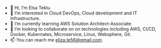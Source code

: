 - 👋 Hi, I’m Elsa Teklu.
- 👀 I’m interested in Cloud DevOps, Cloud development and IT Infrastructure. 
- 🌱 I’m currently learning AWS Solution Architect-Associate.
- 💞️ I’m looking to collaborate on on technologies including AWS, CI/CD, Docker, Kubernates, Microservice, Linux, Websphere, Git.
- 📫 You can reach me eliza.te56@gmail.com.

<!---
elsateklu/elsateklu is a ✨ special ✨ repository because its `README.md` (this file) appears on your GitHub profile.
You can click the Preview link to take a look at your changes.
--->
